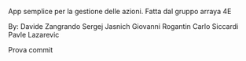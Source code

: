 App semplice per la gestione delle azioni. Fatta dal gruppo arraya 4E

By:
Davide Zangrando Sergej Jasnich Giovanni Rogantin Carlo Siccardi Pavle Lazarevic


Prova commit